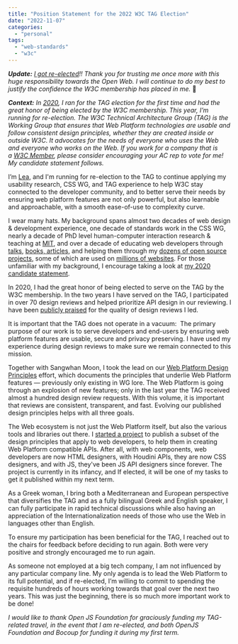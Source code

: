 ```yaml
---
title: "Position Statement for the 2022 W3C TAG Election"
date: "2022-11-07"
categories:
  - "personal"
tags:
  - "web-standards"
  - "w3c"
---
```


_**Update:** [I got re-elected](https://www.w3.org/blog/news/archives/9787)!! Thank you for trusting me once more with this huge responsibility towards the Open Web. I will continue to do my best to justify the confidence the W3C membership has placed in me._ 🥹

_**Context:** In [2020](https://lea.verou.me/2020/11/tag/), I ran for the TAG election for the first time and had the great honor of being elected by the W3C membership. This year, I’m running for re-election. The W3C Technical Architecture Group (TAG) is the Working Group that ensures that Web Platform technologies are usable and follow consistent design principles, whether they are created inside or outside W3C. It advocates for the needs of everyone who uses the Web and everyone who works on the Web. If you work for a company that is a [W3C Member](https://www.w3.org/Consortium/Member/List), please consider encouraging your AC rep to vote for me! My candidate statement follows._

I’m [Lea](https://en.wikipedia.org/wiki/Lea_Verou), and I'm running for re-election to the TAG to continue applying my usability research, CSS WG, and TAG experience to help W3C stay connected to the developer community, and to better serve their needs by ensuring web platform features are not only powerful, but also learnable and approachable, with a smooth ease-of-use to complexity curve.

I wear many hats. My background spans almost two decades of web design & development experience, one decade of standards work in the CSS WG, nearly a decade of PhD level human-computer interaction research & teaching at [MIT](https://mit.edu), and over a decade of educating web developers through [talks](https://lea.verou.me/speaking/), [books, articles](https://lea.verou.me/publications/), and helping them through my [dozens of open source projects](https://lea.verou.me/projects/), some of which are used on [millions of websites](https://www.npmjs.com/package/prismjs). For those unfamiliar with my background, I encourage taking a look at [my 2020 candidate statement](https://lea.verou.me/2020/11/tag/).

In 2020, I had the great honor of being elected to serve on the TAG by the W3C membership. In the two years I have served on the TAG, I participated in over 70 design reviews and helped prioritize API design in our reviewing. I have been [publicly praised](https://twitter.com/yoavweiss/status/1430807031364075520) for the quality of design reviews I led. 

It is important that the TAG does not operate in a vacuum:  The primary purpose of our work is to serve developers and end-users by ensuring web platform features are usable, secure and privacy preserving. I have used my experience during design reviews to make sure we remain connected to this mission.

Together with Sangwhan Moon, I took the lead on our [Web Platform Design Principles](https://w3ctag.github.io/design-principles/) effort, which documents the principles that underlie Web Platform features — previously only existing in WG lore. The Web Platform is going through an explosion of new features; only in the last year the TAG received almost a hundred design review requests. With this volume, it is important that reviews are consistent, transparent, and fast. Evolving our published design principles helps with all three goals.

The Web ecosystem is not just the Web Platform itself, but also the various tools and libraries out there. I [started a project](https://github.com/w3ctag/design-principles/issues/268) to publish a subset of the design principles that apply to web developers, to help them in creating Web Platform compatible APIs. After all, with web components, web developers are now HTML designers, with Houdini APIs, they are now CSS designers, and with JS, they've been JS API designers since forever. The project is currently in its infancy, and If elected, it will be one of my tasks to get it published within my next term.

As a Greek woman, I bring both a Mediterranean and European perspective that diversifies the TAG and as a fully bilingual Greek and English speaker, I can fully participate in rapid technical discussions while also having an appreciation of the Internationalization needs of those who use the Web in languages other than English.

To ensure my participation has been beneficial for the TAG, I reached out to the chairs for feedback before deciding to run again. Both were very positive and strongly encouraged me to run again.

As someone not employed at a big tech company, I am not influenced by any particular company line. My only agenda is to lead the Web Platform to its full potential, and if re-elected, I’m willing to commit to spending the requisite hundreds of hours working towards that goal over the next two years. This was just the beginning, there is so much more important work to be done!

_I would like to thank Open JS Foundation for graciously funding my TAG-related travel, in the event that I am re-elected, and both OpenJS Foundation and Bocoup for funding it during my first term._

